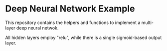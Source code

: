 # Deep Neural Network Example

This repository contains the helpers and functions to implement a multi-layer deep neural netwok.

All hidden layers employ "relu", while there is a single sigmoid-based output layer.
